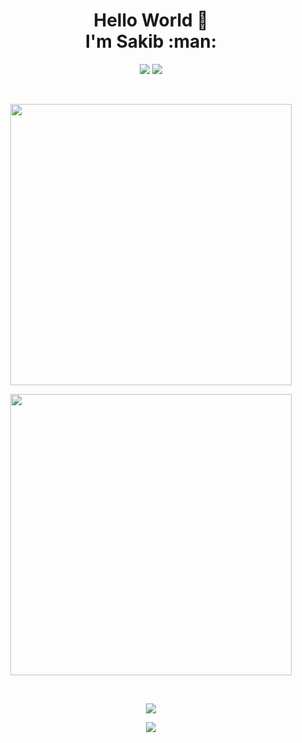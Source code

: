 
<h1 align='center'>
  Hello World 👋 <br>
  I'm Sakib :man:
</h1>




<p align="center">
  <a href="https://instagram.com/___sakibs"><img src="https://img.shields.io/badge/Instagram-5851DB?style=for-the-badge&logo=instagram&logoColor=white"/></a>
  <a href="https://www.linkedin.com/in/sakibmdnazmush/"><img src="https://img.shields.io/badge/LinkedIn-0077B5?style=for-the-badge&logo=linkedin&logoColor=white"/></a>
</p>
<br>
<p align='center'>
  <a href="#"><img src="https://github-readme-stats.vercel.app/api?username=nazsakib&show_icons=true&count_private=true&theme=white" width="450"></a>
</p>
<p align='center'>
  <a href="#"><img src="http://github-readme-streak-stats.herokuapp.com?user=nazsakib&theme=github-light&date_format=M%20j%5B%2C%20Y%5D" width="450"></a>
</p>
<br>

<p align="center">
    <a href="https://github.com/anuraghazra/github-readme-stats">
    <img src="https://github-readme-stats.vercel.app/api/top-langs/?username=nazsakib"/>
    </a>
</p>


<p align='center'>
  <a href="#"><img src="https://github-readme-quotes.herokuapp.com/quote"/>
</p>


